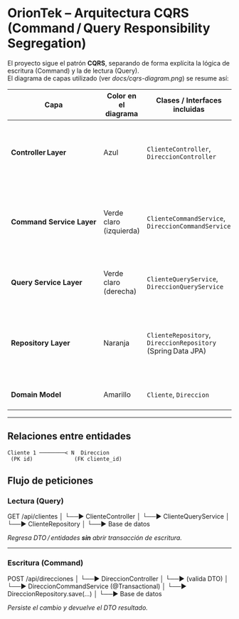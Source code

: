 # OrionTek – Arquitectura CQRS (Command / Query Responsibility Segregation)

El proyecto sigue el patrón **CQRS**, separando de forma explícita la lógica de escritura (Command) y la de lectura (Query).  
El diagrama de capas utilizado (ver *docs/cqrs-diagram.png*) se resume así:

| Capa | Color en el diagrama | Clases / Interfaces incluidas | Responsabilidad |
|------|----------------------|------------------------------|-----------------|
| **Controller Layer** | Azul | `ClienteController`, `DireccionController` | Expone los endpoints REST. Decide si la petición es *Command* (POST / PUT / DELETE) o *Query* (GET) y delega al servicio correspondiente. |
| **Command Service Layer** | Verde claro (izquierda) | `ClienteCommandService`, `DireccionCommandService` | Contiene la lógica de **escritura** del dominio: alta, modificación y eliminación. Declara `@Transactional`. Realiza validaciones de negocio (duplicados, campos obligatorios, etc.). |
| **Query Service Layer** | Verde claro (derecha) | `ClienteQueryService`, `DireccionQueryService` | Contiene la lógica de **lectura**: búsquedas filtradas, conteos, listados. **Nunca** modifica la base. |
| **Repository Layer** | Naranja | `ClienteRepository`, `DireccionRepository` (Spring Data JPA) | Adapta los servicios a la base de datos. Ambos servicios (Command y Query) usan el mismo repositorio, pero con responsabilidades distintas. |
| **Domain Model** | Amarillo | `Cliente`, `Direccion` | Entidades JPA que representan las tablas y sus relaciones. |

---

## Relaciones entre entidades

```text
Cliente 1 ────────< N  Direccion
 (PK id)             (FK cliente_id)
```

## Flujo de peticiones

### Lectura (Query)

GET /api/clientes
│
└──► ClienteController
│
└──► ClienteQueryService
│
└──► ClienteRepository
│
└──► Base de datos

*Regresa DTO / entidades **sin** abrir transacción de escritura.*

---

### Escritura (Command)

POST /api/direcciones
│
└──► DireccionController
│
└──► (valida DTO)
│
└──► DireccionCommandService (@Transactional)
│
└──► DireccionRepository.save(...)
│
└──► Base de datos

*Persiste el cambio y devuelve el DTO resultado.*
